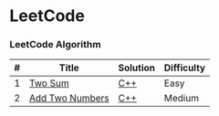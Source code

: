
# LeetCode

### LeetCode Algorithm

|    # | Title| Solution          | Difficulty |
| ---- | ------------------------------------------------------------------------------------------------------------------------------------------------------ | ----------------- | ---------- |
|    1 | [Two Sum](https://leetcode.com/problems/two-sum)| [C++](./src/1.cpp)    | Easy       |
|    2 | [Add Two Numbers](https://leetcode.com/problems/add-two-numbers)| [C++](./src/2.cpp)    | Medium     |
